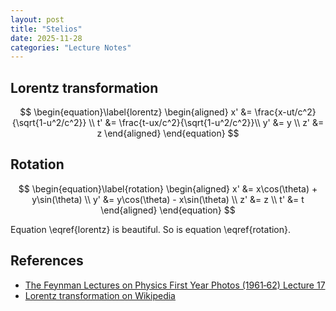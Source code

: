 ```yaml
---
layout: post
title: "Stelios"
date: 2025-11-28
categories: "Lecture Notes"
---
```


## Lorentz transformation

$$
\begin{equation}\label{lorentz}
\begin{aligned}
x' &= \frac{x-ut/c^2}{\sqrt{1-u^2/c^2}} \\
t' &= \frac{t-ux/c^2}{\sqrt{1-u^2/c^2}}\\
y' &= y \\
z' &= z
\end{aligned}
\end{equation}
$$

## Rotation

$$
\begin{equation}\label{rotation}
\begin{aligned}
x' &= x\cos(\theta) + y\sin(\theta) \\
y' &= y\cos(\theta) - x\sin(\theta) \\
z' &= z \\
t' &= t
\end{aligned}
\end{equation}
$$

Equation \eqref{lorentz} is beautiful. So is equation \eqref{rotation}.

## References

- [The Feynman Lectures on Physics First Year Photos (1961‑62) Lecture 17](https://www.feynmanlectures.caltech.edu/flpphotos.html#17)
- [Lorentz transformation on Wikipedia](https://en.wikipedia.org/wiki/Lorentz_transformation)
